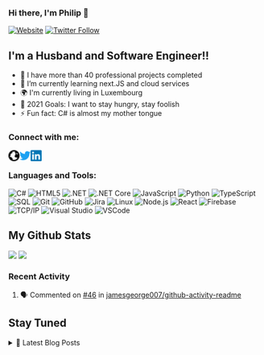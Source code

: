 ### Hi there, I'm Philip 👋

[![Website](https://img.shields.io/website?label=philippencal.github.io&style=for-the-badge&url=https%3A%2F%2Fphilippencal.github.io)](https://philippencal.github.io)
[![Twitter Follow](https://img.shields.io/twitter/follow/philippencal?color=1DA1F2&logo=twitter&style=for-the-badge)](https://twitter.com/philippencal)

## I'm a Husband and Software Engineer!!

- 🔭 I have more than 40 professional projects completed
- 🌱 I’m currently learning next.JS and cloud services
- 🌍 I'm currently living in Luxembourg
- 🥅 2021 Goals: I want to stay hungry, stay foolish
- ⚡ Fun fact: C# is almost my mother tongue

### Connect with me:

[<img align="left" alt="hilip Pencal | Website" width="22px" src="/assets/images/globe.svg" />][website]
[<img align="left" alt="Philip Pencal | Twitter" width="22px" src="/assets/images/twitter.svg" />][twitter]
[<img align="left" alt="Philip Pencal | LinkedIn" width="22px" src="/assets/images/linkedin.svg" />][linkedin]

<br />

### Languages and Tools:

![C#](https://img.shields.io/badge/-C%23-000000?style=flat&logo=c-sharp&logoColor=239120)
![HTML5](https://img.shields.io/badge/-HTML5-000000?style=flat&logo=HTML5)
![.NET](https://img.shields.io/badge/-.NET-000000?style=flat&logo=.NET&logoColor=5C2D91)
![.NET Core](https://img.shields.io/badge/-.NET_Core-000000?style=flat)
![JavaScript](https://img.shields.io/badge/-JavaScript-000000?style=flat&logo=javascript)
![Python](https://img.shields.io/badge/-Python-000000?style=flat&logo=python)
![TypeScript](https://img.shields.io/badge/-TypeScript-000000?style=flat&logo=typescript&logoColor=007ACC)
![SQL](https://img.shields.io/badge/-SQL-000000?style=flat&logo=MySQL)
![Git](https://img.shields.io/badge/-Git-000000?style=flat&logo=git&logoColor=F05032)
![GitHub](https://img.shields.io/badge/-GitHub-000000?style=flat&logo=github&logoColor=FFFFFF)
![Jira](https://img.shields.io/badge/-Jira-000000?style=flat&logo=jira-software&logoColor=0052CC)
![Linux](https://img.shields.io/badge/-Linux-000000?style=flat&logo=linux&logoColor=FCC624)
![Node.js](https://img.shields.io/badge/-Node.js-000000?style=flat&logo=node.js&logoColor=339933)
![React](https://img.shields.io/badge/-React-000000?style=flat&logo=React&logoColor=61DAFB)
![Firebase](https://img.shields.io/badge/-Firebase-000000?style=flat&logo=Firebase&logoColor=ffca28)
![TCP/IP](https://img.shields.io/badge/-TCP/IP-000000?style=flat&logo=cisco&logoColor=white)
![Visual Studio](https://img.shields.io/badge/-Visual_Studio-000000?style=flat&logo=visual-studio&logoColor=5c2d91)
![VSCode](https://img.shields.io/badge/-VSCode-000000?style=flat&logo=visual-studio-code&logoColor=007acc)


## My Github Stats
<img align="" height='150px'
src="https://github-readme-stats.vercel.app/api?username=philippencal&count_private=true&show_icons=true&theme=dark&include_all_commits=true"/>
<img align="" height='150px'
src="https://github-readme-stats.vercel.app/api/top-langs/?username=philippencal&layout=compact&theme=dark"/>

### Recent Activity

<!--START_SECTION:activity-->
1. 🗣 Commented on [#46](https://github.com/jamesgeorge007/github-activity-readme/issues/46) in [jamesgeorge007/github-activity-readme](https://github.com/jamesgeorge007/github-activity-readme)
<!--END_SECTION:activity-->


## Stay Tuned

<details>
  <summary>📕 Latest Blog Posts</summary>

  <!-- BLOG-POST-LIST:START -->
  <!-- BLOG-POST-LIST:END -->

  ➡️ [more blog posts...](https://medium.com/@philip-pencal)

</details>

[website]: https://philippencal.github.io
[twitter]: https://twitter.com/codeSTACKr
[linkedin]: https://linkedin.com/in/codeSTACKr
